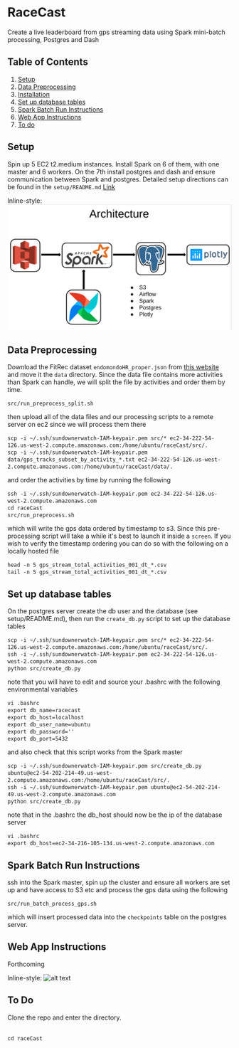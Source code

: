 
# RaceCast 

Create a live leaderboard from gps streaming data using Spark mini-batch processing, Postgres and Dash

## Table of Contents
1. [Setup](README.md#setup)
1. [Data Preprocessing](README.md#Data-preprocessing)
1. [Installation](README.md#installation)
1. [Set up database tables](README.md#set-up-database-tables)
1. [Spark Batch Run Instructions](README.md#Spark-Batch-Run-Instructions)
1. [Web App Instructions](README.md#Web-App-Instructions)
1. [To do](README.md#To-do)

## Setup

Spin up 5 EC2 t2.medium instances.  Install Spark on 6 of them, with one master and 6 workers.
On the 7th install postgres and dash and ensure communication between Spark and postgres.
Detailed setup directions can be found in the `setup/README.md` [Link](https://github.com/weathertrader/raceCast/tree/master/setup)

Inline-style: 
![alt text](images/racecast_tech_stack.png "hover text")

## Data Preprocessing 

Download the FitRec dataset `endomondoHR_proper.json` from [this website](https://sites.google.com/eng.ucsd.edu/fitrec-project/home) and move it the `data` directory.
Since the data file contains more activities than Spark can handle, we will split the file by activities and order them by time. 

```
src/run_preprocess_split.sh
```
then upload all of the data files and our processing scripts to a remote server on ec2 since we will process them there
```
scp -i ~/.ssh/sundownerwatch-IAM-keypair.pem src/* ec2-34-222-54-126.us-west-2.compute.amazonaws.com:/home/ubuntu/raceCast/src/.
scp -i ~/.ssh/sundownerwatch-IAM-keypair.pem data/gps_tracks_subset_by_activity_*.txt ec2-34-222-54-126.us-west-2.compute.amazonaws.com:/home/ubuntu/raceCast/data/.

```
and order the activities by time by running the following 
```
ssh -i ~/.ssh/sundownerwatch-IAM-keypair.pem ec2-34-222-54-126.us-west-2.compute.amazonaws.com
cd raceCast
src/run_preprocess.sh
```
which will write the gps data ordered by timestamp to s3. Since this pre-processing script will take a while it's best to launch it inside a `screen`.
 If you wish to verify the timestamp ordering you can do so with the following on a locally hosted file 
```
head -n 5 gps_stream_total_activities_001_dt_*.csv
tail -n 5 gps_stream_total_activities_001_dt_*.csv
```
## Set up database tables

On the postgres server create the db user and the database (see setup/README.md), then run the `create_db.py` script to set up the database tables 
```
scp -i ~/.ssh/sundownerwatch-IAM-keypair.pem src/* ec2-34-222-54-126.us-west-2.compute.amazonaws.com:/home/ubuntu/raceCast/src/.
ssh -i ~/.ssh/sundownerwatch-IAM-keypair.pem ec2-34-222-54-126.us-west-2.compute.amazonaws.com
python src/create_db.py
```
note that you will have to edit and source your .bashrc with the following environmental variables
```
vi .bashrc
export db_name=racecast
export db_host=localhost
export db_user_name=ubuntu
export db_password=''
export db_port=5432
```

and also check that this script works from the Spark master 

```
scp -i ~/.ssh/sundownerwatch-IAM-keypair.pem src/create_db.py ubuntu@ec2-54-202-214-49.us-west-2.compute.amazonaws.com:/home/ubuntu/raceCast/src/.
ssh -i ~/.ssh/sundownerwatch-IAM-keypair.pem ubuntu@ec2-54-202-214-49.us-west-2.compute.amazonaws.com
python src/create_db.py
```
note that in the .bashrc the db_host should now be the ip of the database server 
```
vi .bashrc
export db_host=ec2-34-216-105-134.us-west-2.compute.amazonaws.com
```

## Spark Batch Run Instructions 

ssh into the Spark master, spin up the cluster and ensure all workers are set up and have access to S3 etc and process the gps data using the following

```
src/run_batch_process_gps.sh
```
which will insert processed data into the `checkpoints` table on the postgres server.

## Web App Instructions 

Forthcoming 











Inline-style: 
![alt text](example.png "hover text")


## To Do

Clone the repo and enter the directory.  

```git clone git@github.com:weathertrader/raceCast.git

cd raceCast
```

